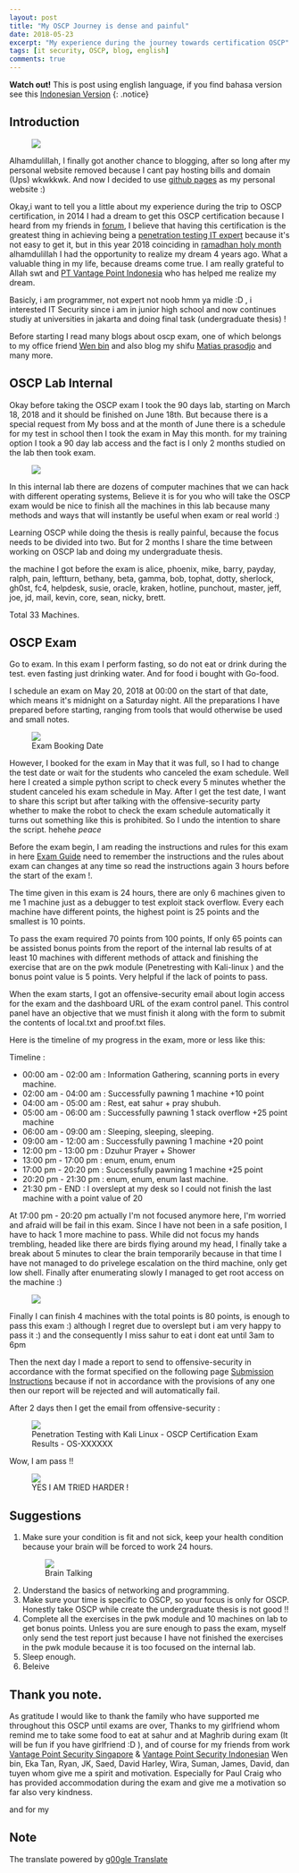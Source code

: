 ```yaml
---
layout: post
title: "My OSCP Journey is dense and painful"
date: 2018-05-23
excerpt: "My experience during the journey towards certification OSCP"
tags: [it security, OSCP, blog, english]
comments: true
---
```

**Watch out!** This is post using english language, if you find bahasa version see this [Indonesian Version](http://mirfansulaiman.github.io/perjalanan-oscp-yang-padat-dan-menyakitkan)
{: .notice}

## Introduction
<figure>
	<a href="https://kaizensecurity.files.wordpress.com/2016/05/oscp-certs.png"><img src="https://kaizensecurity.files.wordpress.com/2016/05/oscp-certs.png"></a>
</figure>

Alhamdulillah, I finally got another chance to blogging, after so long after my personal website removed because I cant pay hosting bills and domain (Ups) wkwkkwk. And now I decided to use [github pages](https://pages.github.com/) as my personal website :)

Okay,i want to tell you a little about my experience during the trip to OSCP certification, in 2014 I had a dream to get this OSCP certification because I heard from my friends in [forum](http://www.indonesianbacktrack.or.id/forum/index.php), I believe that having this certification is the greatest thing in achieving being a [penetration testing IT expert](https://en.wikipedia.org/wiki/Penetration_test) because it's not easy to get it, but in this year 2018 coinciding in [ramadhan holy month](https://en.wikipedia.org/wiki/Ramadan) alhamdulillah I had the opportunity to realize my dream 4 years ago. What a valuable thing in my life, because dreams come true. I am really grateful to Allah swt and [PT Vantage Point Indonesia](http://vantagepoint.co.id/) who has helped me realize my dream.

Basicly, i am programmer, not expert not noob hmm ya midle :D , i interested IT Security since i am in junior high school and now continues studiy at universities in jakarta and doing final task (undergraduate thesis) ! 

Before starting I read many blogs about oscp exam, one of which belongs to my office friend [Wen bin](https://kongwenbin.wordpress.com/2017/02/23/officially-oscp-certified/) and also blog my shifu [Matias prasodjo](https://gauli.com/oscp-certification-review/) and many more.

## OSCP Lab Internal

Okay before taking the OSCP exam I took the 90 days lab, starting on March 18, 2018 and it should be finished on June 18th. But because there is a special request from My boss and at the month of June there is a schedule for my test in school then I took the exam in May this month. for my training option I took a 90 day lab access and the fact is I only 2 months studied on the lab then took exam.

<figure>
	<a href="https://www.offensive-security.com/wp-content/uploads/2014/12/offsec-playground-thumb-21.jpg"><img src="https://www.offensive-security.com/wp-content/uploads/2014/12/offsec-playground-thumb-21.jpg"></a>
</figure>

In this internal lab there are dozens of computer machines that we can hack with different operating systems, Believe it is for you who will take the OSCP exam would be nice to finish all the machines in this lab because many methods and ways that will instantly be useful when exam or real world :) 

Learning OSCP while doing the thesis is really painful, because the focus needs to be divided into two. But for 2 months I share the time between working on OSCP lab and doing my undergraduate thesis.

the machine I got before the exam is alice, phoenix, mike, barry, payday, ralph, pain, leftturn, bethany, beta, gamma, bob, tophat, dotty, sherlock, gh0st, fc4, helpdesk, susie, oracle, kraken, hotline, punchout, master, jeff, joe, jd, mail, kevin, core, sean, nicky, brett. 

Total 33 Machines.

## OSCP Exam

Go to exam.
In this exam I perform fasting, so do not eat or drink during the test.
even fasting just drinking water. And for food i bought with Go-food.

I schedule an exam on May 20, 2018 at 00:00 on the start of that date, which means it's midnight on a Saturday night. All the preparations I have prepared before starting, ranging from tools that would otherwise be used and small notes.

<figure>
	<a href="/images/exam-date-full.PNG"><img src="/images/exam-date-full.PNG"></a>
	<figcaption>Exam Booking Date</figcaption>
</figure>

However, I booked for the exam in May that it was full, so I had to change the test date or wait for the students who canceled the exam schedule. Well here I created a simple python script to check every 5 minutes whether the student canceled his exam schedule in May. After I get the test date, I want to share this script but after talking with the offensive-security party whether to make the robot to check the exam schedule automatically it turns out something like this is prohibited. So I undo the intention to share the script. hehehe <i>peace</i>

Before the exam begin, I am reading the instructions and rules for this exam in here [Exam Guide](https://support.offensive-security.com/#!oscp-exam-guide.md) need to remember the instructions and the rules about exam can changes at any time so read the instructions again 3 hours before the start of the exam !. 

The time given in this exam is 24 hours, there are only 6 machines given to me 1 machine just as a debugger to test exploit stack overflow. Every each machine have different points, the highest point is 25 points and the smallest is 10 points.

To pass the exam required 70 points from 100 points, If only 65 points can be assisted bonus points from the report of the internal lab results of at least 10 machines with different methods of attack and finishing the exercise that are on the pwk module (Penetresting with Kali-linux ) and the bonus point value is 5 points. Very helpful if the lack of points to pass.

When the exam starts, I got an offensive-security email about login access for the exam and the dashboard URL of the exam control panel. This control panel have an objective that we must finish it along with the form to submit the contents of local.txt and proof.txt files.

Here is the timeline of my progress in the exam, more or less like this: 

Timeline :
* 00:00 am - 02:00 am : Information Gathering, scanning ports in every machine.
* 02:00 am - 04:00 am : Successfully pawning 1 machine +10 point
* 04:00 am - 05:00 am : Rest, eat sahur + pray shubuh.
* 05:00 am - 06:00 am : Successfully pawning 1 stack overflow +25 point machine
* 06:00 am - 09:00 am : Sleeping, sleeping, sleeping.
* 09:00 am - 12:00 am : Successfully pawning 1 machine +20 point
* 12:00 pm - 13:00 pm : Dzuhur Prayer + Shower
* 13:00 pm - 17:00 pm : enum, enum, enum
* 17:00 pm - 20:20 pm : Successfully pawning 1 machine +25 point
* 20:20 pm - 21:30 pm : enum, enum, enum last machine.
* 21:30 pm - END      : I overslept at my desk so I could not finish the last machine with a point value of 20

At 17:00 pm - 20:20 pm actually I'm not focused anymore here, I'm worried and afraid will be fail in this exam. Since I have not been in a safe position, I have to hack 1 more machine to pass. While did not focus my hands trembling, headed like there are birds flying around my head, I finally take a break about 5 minutes to clear the brain temporarily because in that time I have not managed to do privelege escalation on the third machine, only get low shell. Finally after enumerating slowly I managed to get root access on the machine :)

<figure>
	<a href="https://78.media.tumblr.com/412e18b8c19a1cc75f77b0d4f672073c/tumblr_p16yf0SkWa1tsyxa7o1_500.gif"><img src="https://78.media.tumblr.com/412e18b8c19a1cc75f77b0d4f672073c/tumblr_p16yf0SkWa1tsyxa7o1_500.gif"></a>
</figure>

Finally I can finish 4 machines with the total points is 80 points, is enough to pass this exam :) although I regret due to overslept but i am very happy to pass it :) and the consequently I miss sahur to eat i dont eat until 3am to 6pm 

Then the next day I made a report to send to offensive-security in accordance with the format specified on the following page [Submission Instructions](https://support.offensive-security.com/#!oscp-exam-guide.md) because if not in accordance with the provisions of any one then our report will be rejected and will automatically fail.

After 2 days then I get the email from offensive-security :

<figure>
	<a href="/images/oscp-exam-result.PNG"><img src="/images/oscp-exam-result.PNG"></a>
	<figcaption>Penetration Testing with Kali Linux - OSCP Certification Exam Results - OS-XXXXXX</figcaption>
</figure>

Wow, I am pass !! 

<figure>
	<a href="https://lh3.googleusercontent.com/CBMuZb8_mEFh46IQM2UGM2Pu-AlPkGJECx1QLphn0bQ=w688-h264-no"><img src="https://lh3.googleusercontent.com/CBMuZb8_mEFh46IQM2UGM2Pu-AlPkGJECx1QLphn0bQ=w688-h264-no"></a>
	<figcaption>YES I AM TRIED HARDER !</figcaption>
</figure>

## Suggestions
1. Make sure your condition is fit and not sick, keep your health condition because your brain will be forced to work 24 hours.
	<figure>
		<a href="/images/oscp-brain-talking.jpg"><img src="/images/oscp-brain-talking.jpg"></a>
		<figcaption>Brain Talking</figcaption>
	</figure>
2. Understand the basics of networking and programming.
3. Make sure your time is specific to OSCP, so your focus is only for OSCP. Honestly take OSCP while create the undergraduate thesis is not good !!
4. Complete all the exercises in the pwk module and 10 machines on lab to get bonus points. Unless you are sure enough to pass the exam, myself only send the test report just because I have not finished the exercises in the pwk module because it is too focused on the internal lab.
5. Sleep enough.
6. Beleive

## Thank you note.
As gratitude I would like to thank the family who have supported me throughout this OSCP until exams are over, Thanks to my girlfriend whom remind me to take some food to eat at sahur and at Maghrib during exam (It will be fun if you have girlfriend :D ), and of course for my friends from work [Vantage Point Security Singapore](http://vantagepoint.sg/) & [Vantage Point Security Indonesian](http://vantagepoint.co.id/) Wen bin, Eka Tan, Ryan, JK, Saed, David Harley, Wira, Suman, James, David, dan tuyen whom give me a spirit and motivation. Especially for Paul Craig who has provided accommodation during the exam and give me a motivation so far also very kindness.

and for my 

## Note

The translate powered by [g00gle Translate](https://translate.google.com/)